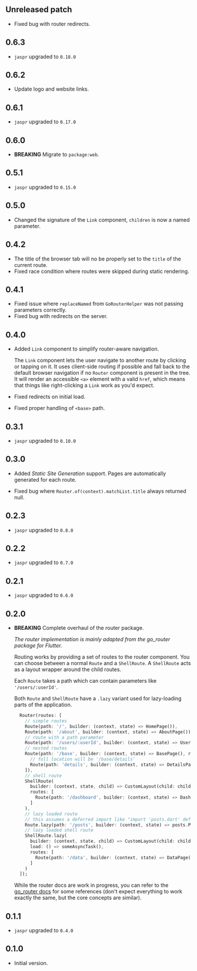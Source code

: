 ## Unreleased patch

- Fixed bug with router redirects.

## 0.6.3

- `jaspr` upgraded to `0.18.0`

## 0.6.2

- Update logo and website links.

## 0.6.1

- `jaspr` upgraded to `0.17.0`

## 0.6.0

- **BREAKING** Migrate to `package:web`.

## 0.5.1

- `jaspr` upgraded to `0.15.0`

## 0.5.0

- Changed the signature of the `Link` component, `children` is now a named parameter.

## 0.4.2

- The title of the browser tab will no be properly set to the `title` of the current route.
- Fixed race condition where routes were skipped during static rendering.

## 0.4.1

- Fixed issue where `replaceNamed` from `GoRouterHelper` was not passing parameters correctly.
- Fixed bug with redirects on the server.

## 0.4.0

- Added `Link` component to simplify router-aware navigation.
  
  The `Link` component lets the user navigate to another route by clicking or tapping on it. It uses client-side routing 
  if possible and fall back to the default browser navigation if no `Router` component is present in the tree. It will render 
  an accessible `<a>` element with a valid `href`, which means that things like right-clicking a `Link` work as you'd expect.

- Fixed redirects on initial load.
- Fixed proper handling of `<base>` path.

## 0.3.1

- `jaspr` upgraded to `0.10.0`

## 0.3.0

- Added *Static Site Generation* support. Pages are automatically generated for each route.

- Fixed bug where `Router.of(context).matchList.title` always returned null.

## 0.2.3

- `jaspr` upgraded to `0.8.0`

## 0.2.2

- `jaspr` upgraded to `0.7.0`

## 0.2.1

- `jaspr` upgraded to `0.6.0`

## 0.2.0

- **BREAKING** Complete overhaul of the router package.

  *The router implementation is mainly adapted from the go_router package for Flutter.*

  Routing works by providing a set of routes to the router component. You can choose between a normal 
  `Route` and a `ShellRoute`. A `ShellRoute` acts as a layout wrapper around the child routes.
  
  Each `Route` takes a path which can contain parameters like `'/users/:userId'`.
  
  Both `Route` and `ShellRoute` have a `.lazy` variant used for lazy-loading parts of the application.

  ```dart
    Router(routes: [
      // simple routes
      Route(path: '/', builder: (context, state) => HomePage()),
      Route(path: '/about', builder: (context, state) => AboutPage()),
      // route with a path parameter
      Route(path: '/users/:userId', builder: (context, state) => UserPage(id: state.pathParameters['userId'])),
      // nested routes
      Route(path: '/base', builder: (context, state) => BasePage(), routes: [
        // full location will be '/base/details'
        Route(path: 'details', builder: (context, state) => DetailsPage()),
      ]),
      // shell route
      ShellRoute(
        builder: (context, state, child) => CustomLayout(child: child),
        routes: [
          Route(path: '/dashboard', builder: (context, state) => DashboardPage()),
        ]     
      ),
      // lazy loaded route
      // this assumes a deferred import like "import 'posts.dart' deferred as posts;"
      Route.lazy(path: '/posts', builder: (context, state) => posts.Posts(), load: posts.loadLibrary),
      // lazy loaded shell route
      ShellRoute.lazy(
        builder: (context, state, child) => CustomLayout(child: child),
        load: () => someAsyncTask(),
        routes: [
          Route(path: '/data', builder: (context, state) => DataPage()),
        ]
      )     
    ]);
  ```
  
  While the router docs are work in progress, you can refer to the [go_router docs](https://pub.dev/documentation/go_router/latest/topics/Configuration-topic.html)
  for some references (don't expect everything to work exactly the same, but the core concepts are similar).

## 0.1.1

- `jaspr` upgraded to `0.4.0`

## 0.1.0

- Initial version.
